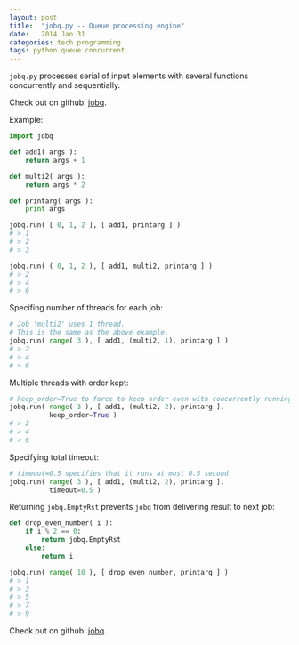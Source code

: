 ```yaml
---
layout: post
title:  "jobq.py -- Queue processing engine"
date:   2014 Jan 31
categories: tech programming
tags: python queue concurrent
---
```



`jobq.py` processes serial of input elements with several functions
concurrently and sequentially.

Check out on github: [jobq][jobq-github].

Example:

```python
import jobq

def add1( args ):
    return args + 1

def multi2( args ):
    return args * 2

def printarg( args ):
    print args

jobq.run( [ 0, 1, 2 ], [ add1, printarg ] )
# > 1
# > 2
# > 3

jobq.run( ( 0, 1, 2 ), [ add1, multi2, printarg ] )
# > 2
# > 4
# > 6
```

<!--more-->

Specifing number of threads for each job:

```python
# Job 'multi2' uses 1 thread.
# This is the same as the above example.
jobq.run( range( 3 ), [ add1, (multi2, 1), printarg ] )
# > 2
# > 4
# > 6
```


Multiple threads with order kept:

```python
# keep_order=True to force to keep order even with concurrently running.
jobq.run( range( 3 ), [ add1, (multi2, 2), printarg ],
          keep_order=True )
# > 2
# > 4
# > 6
```


Specifying total timeout:

```python
# timeout=0.5 specifies that it runs at most 0.5 second.
jobq.run( range( 3 ), [ add1, (multi2, 2), printarg ],
          timeout=0.5 )
```


Returning `jobq.EmptyRst` prevents `jobq` from delivering result to next job:

```python
def drop_even_number( i ):
    if i % 2 == 0:
        return jobq.EmptyRst
    else:
        return i

jobq.run( range( 10 ), [ drop_even_number, printarg ] )
# > 1
# > 3
# > 5
# > 7
# > 9
```

Check out on github: [jobq][jobq-github].

[jobq-github]: https://github.com/drmingdrmer/jobq

